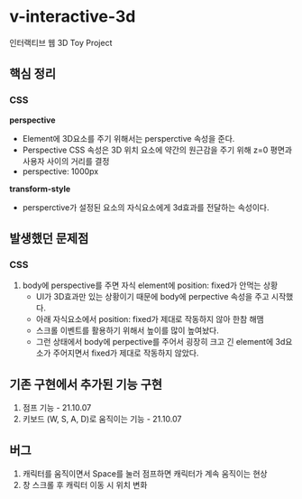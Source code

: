 # v-interactive-3d
인터랙티브 웹 3D Toy Project

## 핵심 정리

### CSS
**perspective**
- Element에 3D요소를 주기 위해서는 persperctive 속성을 준다.
- Perspective CSS 속성은 3D 위치 요소에 약간의 원근감을 주기 위해 z=0 평면과 사용자 사이의 거리를 결정
- perspective: 1000px

**transform-style**
- persperctive가 설정된 요소의 자식요소에게 3d효과를 전달하는 속성이다.

## 발생했던 문제점

### CSS
1. body에 perspective를 주면 자식 element에 position: fixed가 안먹는 상황
    - UI가 3D효과만 있는 상황이기 때문에 body에 perpective 속성을 주고 시작했다.
    - 아래 자식요소에서 position: fixed가 제대로 작동하지 않아 한참 해맴
    - 스크롤 이벤트를 활용하기 위해서 높이를 많이 높여놨다.
    - 그런 상태에서 body에 perpective를 주어서 굉장히 크고 긴 element에 3d요소가 주어지면서 fixed가 제대로 작동하지 않았다.
 
## 기존 구현에서 추가된 기능 구현
1. 점프 기능 - 21.10.07
2. 키보드 (W, S, A, D)로 움직이는 기능 - 21.10.07


## 버그
1. 캐릭터를 움직이면서 Space를 눌러 점프하면 캐릭터가 계속 움직이는 현상
2. 창 스크롤 후 캐릭터 이동 시 위치 변화
